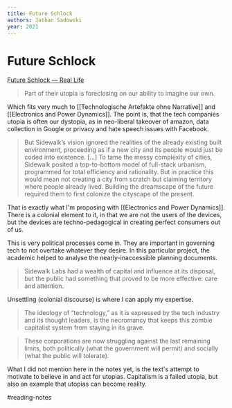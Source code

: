 ```yaml
---
title: Future Schlock
authors: Jathan Sadowski
year: 2021
---
```


# Future Schlock
[Future Schlock — Real Life](https://reallifemag.com/future-schlock/)

> Part of their utopia is foreclosing on our ability to imagine our own.

Which fits very much to [[Technologische Artefakte ohne Narrative]] and [[Electronics and Power Dynamics]]. The point is, that the tech companies utopia is often our dystopia, as in neo-liberal takeover of amazon, data collection in Google or privacy and hate speech issues with Facebook.

> But Sidewalk’s vision ignored the realities of the already existing built environment, proceeding as if a new city and its people would just be coded into existence. [...] To tame the messy complexity of cities, Sidewalk posited a top-to-bottom model of full-stack urbanism, programmed for total efficiency and rationality. But in practice this would mean not creating a city from scratch but claiming territory where people already lived. Building the dreamscape of the future required them to first colonize the cityscape of the present.

That is exactly what I'm proposing with [[Electronics and Power Dynamics]]. There is a colonial element to it, in that we are not the users of the devices, but the devices are techno-pedagogical in creating perfect consumers out of us.

This is very political processes come in. They are important in governing tech to not overtake whatever they desire. In this particular project, the academic helped to analyse the nearly-inaccessible planning documents.

> Sidewalk Labs had a wealth of capital and influence at its disposal, but the public had something that proved to be more effective: care and attention.

Unsettling (colonial discourse) is where I can apply my expertise.

> The ideology of “technology,” as it is expressed by the tech industry and its thought leaders, is the necromancy that keeps this zombie capitalist system from staying in its grave.

> These corporations are now struggling against the last remaining limits, both politically (what the government will permit) and socially (what the public will tolerate).

What I did not mention here in the notes yet, is the text's attempt to motivate to believe in and act for utopias. Capitalism is a failed utopia, but also an example that utopias can become reality. 

#reading-notes 
